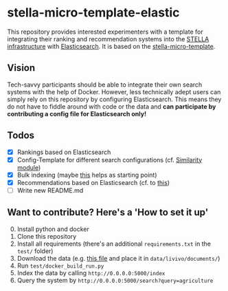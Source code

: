 # stella-micro-template-elastic

This repository provides interested experimenters with a template for integrating their ranking and recommendation systems into the [STELLA infrastructure](https://stella-project.org/) with [Elasticsearch](https://www.elastic.co). It is based on the [stella-micro-template](https://github.com/stella-project/stella-micro-template).

## Vision

Tech-savvy participants should be able to integrate their own search systems with the help of Docker. However, less technically adept users can simply rely on this repository by configuring Elasticsearch. This means they do not have to fiddle around with code or the data and **can participate by contributing a config file for Elasticsearch only!**

## Todos

- [x] Rankings based on Elasticsearch
- [x] Config-Template for different search configurations (cf. [Similarity module](https://www.elastic.co/guide/en/elasticsearch/reference/current/index-modules-similarity.html))
- [x] Bulk indexing (maybe [this](https://github.com/irgroup/trec-covid/blob/master/scripts/core/elastic.py) helps as starting point)
- [x] Recommendations based on Elasticsearch (cf. to [this](https://github.com/stella-project/gesis_rec_pyserini/blob/master/systems.py))
- [ ] Write new README.md

## Want to contribute? Here's a 'How to set it up'

0. Install python and docker
1. Clone this repository
2. Install all requirements (there's an additional `requirements.txt` in the `test/` folder)
3. Download the data (e.g. [this file](https://th-koeln.sciebo.de/s/OBm0NLEwz1RYl9N/download?path=%2Flivivo%2Fdocuments&files=livivo_testset.jsonl) and place it in `data/livivo/documents/`)
4. Run `test/docker_build_run.py`
5. Index the data by calling `http://0.0.0.0:5000/index`
6. Query the system by `http://0.0.0.0:5000/search?query=agriculture`
